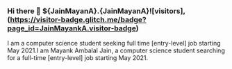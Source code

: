 ### Hi there 👋 ${JainMayanA}.{JainMayanA}![visitors],(https://visitor-badge.glitch.me/badge?page_id=JainMayankA.visitor-badge)
I am a computer science student seeking full time [entry-level] job starting May 2021.I am Mayank Ambalal Jain, a computer science student searching for a full-time [entry-level] job starting May 2021.  

<!--
**JainMayankA/JainMayankA** is a ✨ _special_ ✨ repository because its `README.md` (this file) appears on your GitHub profile.

Here are some ideas to get you started:

- 🔭 I’m currently working on MERN stack
- 🌱 I’m currently learning React hooks
- 👯 I’m looking to collaborate on Computer Vision in Medical Domain
- 💬 Ask me about ...
- 📫 How to reach me: maxjain71@gmail.com
- ⚡ Fun fact: 
-->
